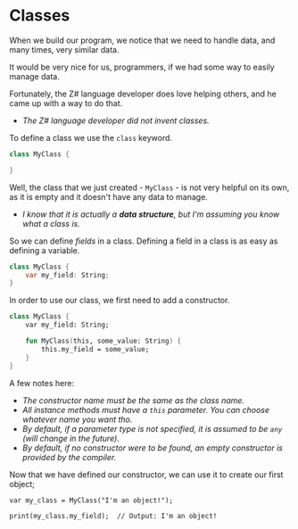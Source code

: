 # Classes

When we build our program, we notice that we need to handle data, and many times, very similar data.

It would be very nice for us, programmers, if we had some way to easily manage data.

Fortunately, the Z# language developer does love helping others, and he came up with a way to do that.

* *The Z# language developer did not invent classes.*

To define a class we use the `class` keyword.
```cs
class MyClass {

}
```

Well, the class that we just created - `MyClass` - is not very helpful on its own, as it is empty and
it doesn't have any data to manage.

* *I know that it is actually a **data structure**, but I'm assuming you know what a class is.*

So we can define *fields* in a class. Defining a field in a class is as easy as defining a variable.
```cs
class MyClass {
    var my_field: String;
}
```

In order to use our class, we first need to add a constructor.
```fs
class MyClass {
    var my_field: String;

    fun MyClass(this, some_value: String) {
        this.my_field = some_value;
    }
}
```

A few notes here:

- *The constructor name must be the same as the class name.*
- *All instance methods must have a `this` parameter. You can choose whatever name you want tho.*
- *By default, if a parameter type is not specified, it is assumed to be `any` (will change in the future).*
- *By default, if no constructor were to be found, an empty constructor is provided by the compiler.*


Now that we have defined our constructor, we can use it to create our first object;
```
var my_class = MyClass("I'm an object!");

print(my_class.my_field);  // Output: I'm an object!
```
